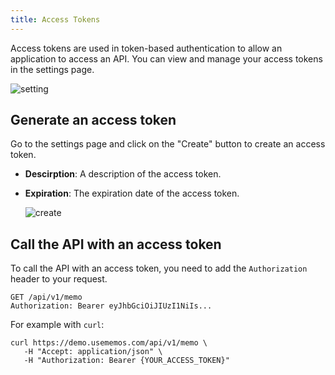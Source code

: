 ```yaml
---
title: Access Tokens
---
```


Access tokens are used in token-based authentication to allow an application to access an API. You can view and manage your access tokens in the settings page.

![setting](/content/docs/security/access-tokens/setting.png)

## Generate an access token

Go to the settings page and click on the "Create" button to create an access token.

- **Descirption**: A description of the access token.
- **Expiration**: The expiration date of the access token.

  ![create](/content/docs/security/access-tokens/create.png)

## Call the API with an access token

To call the API with an access token, you need to add the `Authorization` header to your request.

```
GET /api/v1/memo
Authorization: Bearer eyJhbGciOiJIUzI1NiIs...
```

For example with `curl`:

```shell
curl https://demo.usememos.com/api/v1/memo \
   -H "Accept: application/json" \
   -H "Authorization: Bearer {YOUR_ACCESS_TOKEN}"
```
